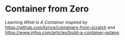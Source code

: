 # Container from Zero

Learning *What Is A Container* inspired by https://github.com/lizrice/containers-from-scratch and https://www.infoq.com/articles/build-a-container-golang.
